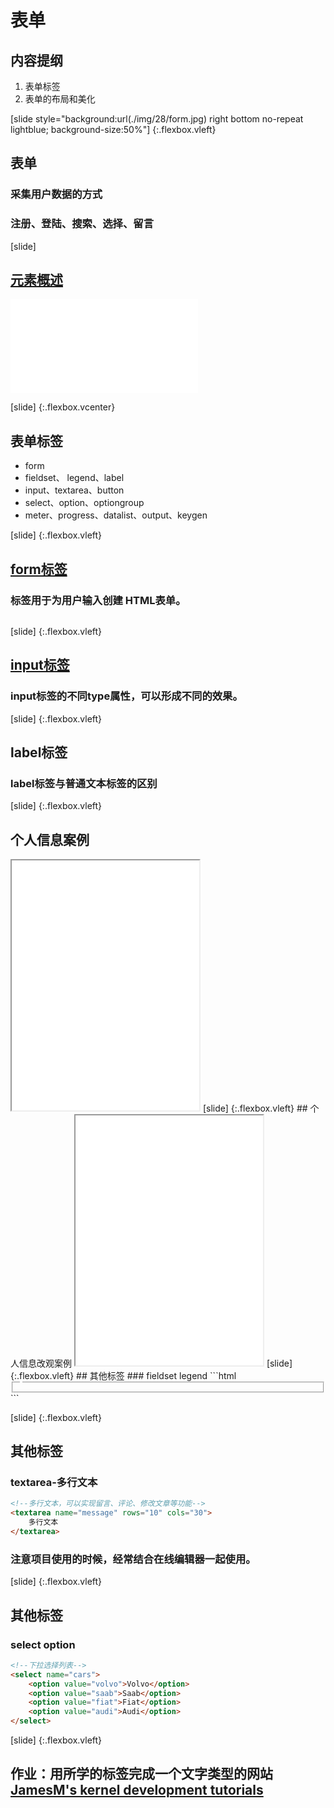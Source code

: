 # 表单
## 内容提纲

1. 表单标签
2. 表单的布局和美化

[slide style="background:url(./img/28/form.jpg) right bottom no-repeat lightblue; background-size:50%"] {:.flexbox.vleft}
## 表单
### 采集用户数据的方式
### 注册、登陆、搜索、选择、留言

[slide] 
## [元素概述](//w3school.com.cn/tags/html_ref_byfunc.asp)
<iframe class="widder" src="//w3school.com.cn/tags/html_ref_byfunc.asp" frameborder="0"></iframe>

[slide] {:.flexbox.vcenter}
## 表单标签

- form
- fieldset、 legend、label
- input、textarea、button
- select、option、optiongroup
- meter、progress、datalist、output、keygen

[slide] {:.flexbox.vleft}
## [form标签](//www.w3school.com.cn/tags/tag_form.asp)
### <form> 标签用于为用户输入创建 HTML表单。
<img src="/img/18/formTag.jpg" alt="">

[slide] {:.flexbox.vleft}
## [input标签](//www.w3school.com.cn/tags/tag_input.asp)
### input标签的不同type属性，可以形成不同的效果。

[slide] {:.flexbox.vleft}
## label标签
### label标签与普通文本标签的区别

[slide] {:.flexbox.vleft}
## 个人信息案例
<iframe src="/demos/editor.html?file=form1" style="height:400px;"></iframe>
[slide] {:.flexbox.vleft}
## 个人信息改观案例
<iframe src="/demos/editor.html?file=form2" style="height:400px;"></iframe>
[slide] {:.flexbox.vleft}
## 其他标签
### fieldset legend
```html
<!--表单分组用-->
<fieldset id="">
	<legend></legend>
</fieldset>
```

[slide] {:.flexbox.vleft}
## 其他标签
### textarea-多行文本
```html
<!--多行文本，可以实现留言、评论、修改文章等功能-->
<textarea name="message" rows="10" cols="30">
	多行文本
</textarea>
```
### 注意项目使用的时候，经常结合在线编辑器一起使用。

[slide] {:.flexbox.vleft}
## 其他标签
### select option
```html
<!--下拉选择列表-->
<select name="cars">
	<option value="volvo">Volvo</option>
	<option value="saab">Saab</option>
	<option value="fiat">Fiat</option>
	<option value="audi">Audi</option>
</select>
```

[slide] {:.flexbox.vleft}
## 作业：用所学的标签完成一个文字类型的网站[JamesM's kernel development tutorials](http://www.jamesmolloy.co.uk/tutorial_html/)

